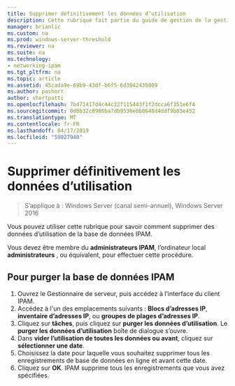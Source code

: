 ```yaml
---
title: Supprimer définitivement les données d’utilisation
description: Cette rubrique fait partie du guide de gestion de la gestion des adresses IP (IPAM) dans Windows Server 2016.
manager: brianlic
ms.custom: na
ms.prod: windows-server-threshold
ms.reviewer: na
ms.suite: na
ms.technology:
- networking-ipam
ms.tgt_pltfrm: na
ms.topic: article
ms.assetid: 45cada9e-69b9-43df-b6f5-6d3942435809
ms.author: pashort
author: shortpatti
ms.openlocfilehash: 7b471417d4c44c22f115443f1f2dcca6f351e6f4
ms.sourcegitcommit: 0d0b32c8986ba7db9536e0b8648d4ddf9b03e452
ms.translationtype: MT
ms.contentlocale: fr-FR
ms.lasthandoff: 04/17/2019
ms.locfileid: "59827940"
---
```

# <a name="purge-utilization-data"></a>Supprimer définitivement les données d’utilisation

>S’applique à : Windows Server (canal semi-annuel), Windows Server 2016

Vous pouvez utiliser cette rubrique pour savoir comment supprimer des données d’utilisation de la base de données IPAM.  

Vous devez être membre du **administrateurs IPAM**, l’ordinateur local **administrateurs** , ou équivalent, pour effectuer cette procédure.

## <a name="to-purge-the-ipam-database"></a>Pour purger la base de données IPAM  
1. Ouvrez le Gestionnaire de serveur, puis accédez à l’interface du client IPAM.
2. Accédez à l'un des emplacements suivants : **Blocs d’adresses IP**, **inventaire d’adresses IP**, ou **groupes de plages d’adresses IP**.  
3. Cliquez sur **tâches**, puis cliquez sur **purger les données d’utilisation**. Le **purger les données d’utilisation** boîte de dialogue s’ouvre.
4. Dans **vider l’utilisation de toutes les données ou avant**, cliquez sur **sélectionner une date**.
5. Choisissez la date pour laquelle vous souhaitez supprimer tous les enregistrements de base de données en ligne et avant cette date.
6. Cliquez sur **OK**. IPAM supprime tous les enregistrements que vous avez spécifiées.
